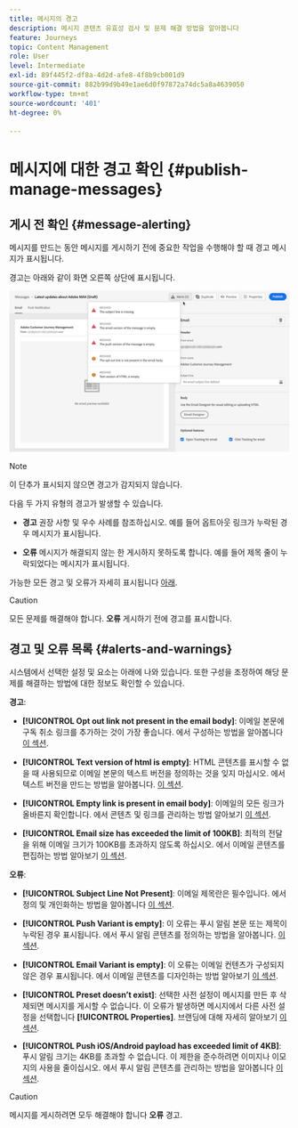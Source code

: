 ```yaml
---
title: 메시지의 경고
description: 메시지 콘텐츠 유효성 검사 및 문제 해결 방법을 알아봅니다
feature: Journeys
topic: Content Management
role: User
level: Intermediate
exl-id: 89f445f2-df8a-4d2d-afe8-4f8b9cb001d9
source-git-commit: 882b99d9b49e1ae6d0f97872a74dc5a8a4639050
workflow-type: tm+mt
source-wordcount: '401'
ht-degree: 0%

---
```


# 메시지에 대한 경고 확인 {#publish-manage-messages}

## 게시 전 확인 {#message-alerting}

메시지를 만드는 동안 메시지를 게시하기 전에 중요한 작업을 수행해야 할 때 경고 메시지가 표시됩니다.

경고는 아래와 같이 화면 오른쪽 상단에 표시됩니다.

![](assets/message-alerts.png)

>[!NOTE]
>
>이 단추가 표시되지 않으면 경고가 감지되지 않습니다.

다음 두 가지 유형의 경고가 발생할 수 있습니다.

* **경고** 권장 사항 및 우수 사례를 참조하십시오. 예를 들어 옵트아웃 링크가 누락된 경우 메시지가 표시됩니다.

* **오류** 메시지가 해결되지 않는 한 게시하지 못하도록 합니다. 예를 들어 제목 줄이 누락되었다는 메시지가 표시됩니다.

가능한 모든 경고 및 오류가 자세히 표시됩니다 [아래](#alerts-and-warnings).

>[!CAUTION]
>
> 모든 문제를 해결해야 합니다. **오류** 게시하기 전에 경고를 표시합니다.

## 경고 및 오류 목록 {#alerts-and-warnings}

시스템에서 선택한 설정 및 요소는 아래에 나와 있습니다. 또한 구성을 조정하여 해당 문제를 해결하는 방법에 대한 정보도 확인할 수 있습니다.

**경고**:

* **[!UICONTROL Opt out link not present in the email body]**: 이메일 본문에 구독 취소 링크를 추가하는 것이 가장 좋습니다. 에서 구성하는 방법을 알아봅니다 [이 섹션](consent.md).

* **[!UICONTROL Text version of html is empty]**: HTML 콘텐츠를 표시할 수 없을 때 사용되므로 이메일 본문의 텍스트 버전을 정의하는 것을 잊지 마십시오. 에서 텍스트 버전을 만드는 방법을 알아봅니다. [이 섹션](create-email-content.md#generate-text-version).

* **[!UICONTROL Empty link is present in email body]**: 이메일의 모든 링크가 올바른지 확인합니다. 에서 콘텐츠 및 링크를 관리하는 방법 알아보기 [이 섹션](create-email-content.md).

* **[!UICONTROL Email size has exceeded the limit of 100KB]**: 최적의 전달을 위해 이메일 크기가 100KB를 초과하지 않도록 하십시오. 에서 이메일 콘텐츠를 편집하는 방법 알아보기 [이 섹션](create-email-content.md).

**오류**:

* **[!UICONTROL Subject Line Not Present]**: 이메일 제목란은 필수입니다. 에서 정의 및 개인화하는 방법을 알아봅니다 [이 섹션](create-email.md).

   <!--HTML is empty when Amp HTML is present-->

* **[!UICONTROL Push Variant is empty]**: 이 오류는 푸시 알림 본문 또는 제목이 누락된 경우 표시됩니다. 에서 푸시 알림 콘텐츠를 정의하는 방법을 알아봅니다. [이 섹션](create-push.md).

* **[!UICONTROL Email Variant is empty]**: 이 오류는 이메일 컨텐츠가 구성되지 않은 경우 표시됩니다. 에서 이메일 콘텐츠를 디자인하는 방법 알아보기 [이 섹션](design-emails.md).

* **[!UICONTROL Preset doesn’t exist]**: 선택한 사전 설정이 메시지를 만든 후 삭제되면 메시지를 게시할 수 없습니다. 이 오류가 발생하면 메시지에서 다른 사전 설정을 선택합니다 **[!UICONTROL Properties]**. 브랜딩에 대해 자세히 알아보기 [이 섹션](../configuration/about-subdomain-delegation.md).

* **[!UICONTROL Push iOS/Android payload has exceeded limit of 4KB]**: 푸시 알림 크기는 4KB를 초과할 수 없습니다. 이 제한을 준수하려면 이미지나 이모지의 사용을 줄이십시오. 에서 푸시 알림 콘텐츠를 관리하는 방법을 알아봅니다 [이 섹션](create-push.md).

>[!CAUTION]
>
> 메시지를 게시하려면 모두 해결해야 합니다 **오류** 경고.

<!--Other issues can stop publication such as:
* The push notification title is empty-->

